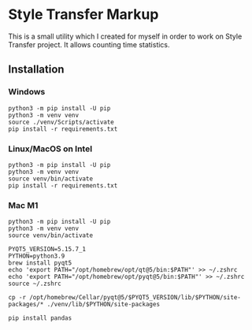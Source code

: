 # Style Transfer Markup

This is a small utility which I created for myself in order to work on Style Transfer project. It allows counting time statistics. 

## Installation

### Windows
```
python3 -m pip install -U pip
python3 -m venv venv
source ./venv/Scripts/activate
pip install -r requirements.txt
```

### Linux/MacOS on Intel
```
python3 -m pip install -U pip
python3 -m venv venv
source venv/bin/activate
pip install -r requirements.txt
```

### Mac M1

```
python3 -m pip install -U pip
python3 -m venv venv
source venv/bin/activate

PYQT5_VERSION=5.15.7_1
PYTHON=python3.9
brew install pyqt5
echo 'export PATH="/opt/homebrew/opt/qt@5/bin:$PATH"' >> ~/.zshrc
echo 'export PATH="/opt/homebrew/opt/pyqt@5/bin:$PATH"' >> ~/.zshrc
source ~/.zshrc

cp -r /opt/homebrew/Cellar/pyqt@5/$PYQT5_VERSION/lib/$PYTHON/site-packages/* ./venv/lib/$PYTHON/site-packages

pip install pandas
```
